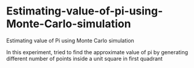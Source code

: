 # Estimating-value-of-pi-using-Monte-Carlo-simulation
Estimating value of Pi using Monte Carlo simulation

In this experiment, tried to find the approximate value of pi by generating different number of points inside a 
unit square in first quadrant
